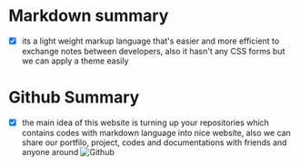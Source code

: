 # Markdown summary
- [x] its a light weight markup language that's easier and more efficient to exchange notes between developers, also it hasn't any CSS forms but we can apply a theme easily
# Github Summary
- [x] the main idea of this website is turning up your repositories which contains codes with markdown language into nice website, also we can share our portfilo, project, codes and documentations with friends and anyone around
![Github](https://miro.medium.com/max/719/1*WaaXnUvhvrswhBJSw4YTuQ.png)
